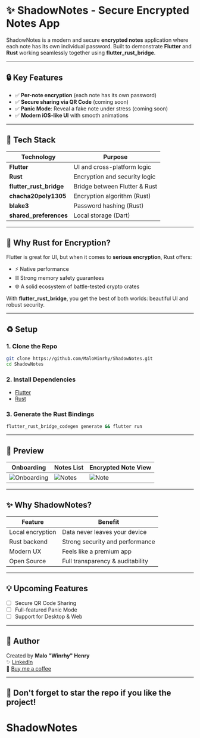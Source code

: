 # ✨ ShadowNotes - Secure Encrypted Notes App

ShadowNotes is a modern and secure **encrypted notes** application where each note has its own individual password. Built to demonstrate **Flutter** and **Rust** working seamlessly together using **flutter_rust_bridge**.

---

## 🔒 Key Features

- ✅ **Per-note encryption** (each note has its own password)
- ✅ **Secure sharing via QR Code** (coming soon)
- ✅ **Panic Mode**: Reveal a fake note under stress (coming soon)
- ✅ **Modern iOS-like UI** with smooth animations

---

## 🔧 Tech Stack

| Technology                | Purpose                          |
|--------------------|------------------------------------|
| **Flutter**               | UI and cross-platform logic      |
| **Rust**                   | Encryption and security logic    |
| **flutter_rust_bridge**    | Bridge between Flutter & Rust    |
| **chacha20poly1305**       | Encryption algorithm (Rust)      |
| **blake3**                  | Password hashing (Rust)          |
| **shared_preferences**     | Local storage (Dart)             |

---

## 🔐 Why Rust for Encryption?

Flutter is great for UI, but when it comes to **serious encryption**, Rust offers:

- ⚡️ Native performance
- ⛓️ Strong memory safety guarantees
- 🌐 A solid ecosystem of battle-tested crypto crates

With **flutter_rust_bridge**, you get the best of both worlds: beautiful UI and robust security.

---

## ♻️ Setup

### 1. Clone the Repo
```sh
git clone https://github.com/MaloWinrhy/ShadowNotes.git
cd ShadowNotes
```

### 2. Install Dependencies
- [Flutter](https://flutter.dev/docs/get-started/install)
- [Rust](https://www.rust-lang.org/tools/install)

### 3. Generate the Rust Bindings
```sh
flutter_rust_bridge_codegen generate && flutter run
```

---

## 📸 Preview

| Onboarding  | Notes List | Encrypted Note View |
|---|---|---|
| ![Onboarding](https://via.placeholder.com/150x300) | ![Notes](https://via.placeholder.com/150x300) | ![Note](https://via.placeholder.com/150x300) |

---

## ✨ Why ShadowNotes?

| Feature              | Benefit                                |
|----------------|----------------------------------|
| Local encryption    | Data never leaves your device    |
| Rust backend        | Strong security and performance  |
| Modern UX            | Feels like a premium app        |
| Open Source         | Full transparency & auditability |

---

## 💡 Upcoming Features

- [ ] Secure QR Code Sharing
- [ ] Full-featured Panic Mode
- [ ] Support for Desktop & Web

---

## 📢 Author

Created by **Malo "Winrhy" Henry**  
✨ [LinkedIn](https://www.linkedin.com/in/malo-winrhy-henry/)  
🍻 [Buy me a coffee](https://buymeacoffee.com/winrhy)

---

## 🌟 Don't forget to star the repo if you like the project!

# ShadowNotes

